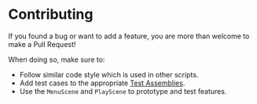 ﻿# Contributing
If you found a bug or want to add a feature, you are more than welcome to make a Pull Request!

When doing so, make sure to:
- Follow similar code style which is used in other scripts.
- Add test cases to the appropriate [Test Assemblies](../Packages/com.chark.scriptable-scenes/Tests).
- Use the `MenuScene` and `PlayScene` to prototype and test features.
